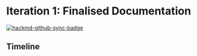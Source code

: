 # Iteration 1: Finalised Documentation

[![hackmd-github-sync-badge](https://hackmd.io/vAKymrj9QIOwDZWbTsw5fg/badge)](https://hackmd.io/vAKymrj9QIOwDZWbTsw5fg)



## Timeline
